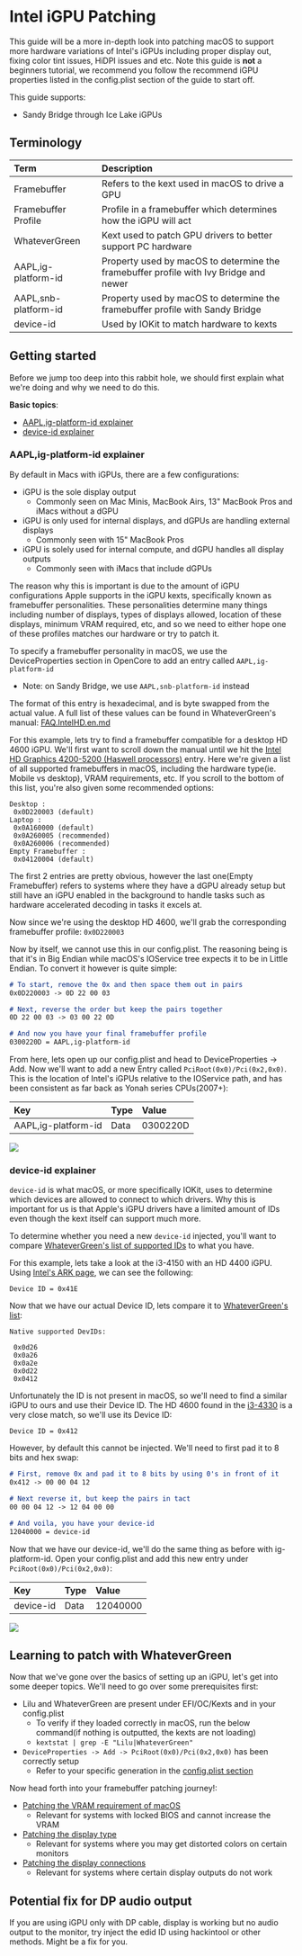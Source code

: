 # Intel iGPU Patching

This guide will be a more in-depth look into patching macOS to support more hardware variations of Intel's iGPUs including proper display out, fixing color tint issues, HiDPI issues and etc. Note this guide is **not** a beginners tutorial, we recommend you follow the recommend iGPU properties listed in the config.plist section of the guide to start off.

This guide supports:

* Sandy Bridge through Ice Lake iGPUs

## Terminology

| Term | Description |
| :--- | :--- |
| Framebuffer | Refers to the kext used in macOS to drive a GPU |
| Framebuffer Profile | Profile in a framebuffer which determines how the iGPU will act |
| WhateverGreen | Kext used to patch GPU drivers to better support PC hardware |
| AAPL,ig-platform-id | Property used by macOS to determine the framebuffer profile with Ivy Bridge and newer |
| AAPL,snb-platform-id | Property used by macOS to determine the framebuffer profile with Sandy Bridge |
| device-id | Used by IOKit to match hardware to kexts |

## Getting started

Before we jump too deep into this rabbit hole, we should first explain what we're doing and why we need to do this.

**Basic topics**:

* [AAPL,ig-platform-id explainer](#aapl-ig-platform-id-explainer)
* [device-id explainer](#device-id-explainer)

### AAPL,ig-platform-id explainer

By default in Macs with iGPUs, there are a few configurations:

* iGPU is the sole display output
  * Commonly seen on Mac Minis, MacBook Airs, 13" MacBook Pros and iMacs without a dGPU
* iGPU is only used for internal displays, and dGPUs are handling external displays
  * Commonly seen with 15" MacBook Pros
* iGPU is solely used for internal compute, and dGPU handles all display outputs
  * Commonly seen with iMacs that include dGPUs

The reason why this is important is due to the amount of iGPU configurations Apple supports in the iGPU kexts, specifically known as framebuffer personalities. These personalities determine many things including number of displays, types of displays allowed, location of these displays, minimum VRAM required, etc, and so we need to either hope one of these profiles matches our hardware or try to patch it.

To specify a framebuffer personality in macOS, we use the DeviceProperties section in OpenCore to add an entry called `AAPL,ig-platform-id`

* Note: on Sandy Bridge, we use `AAPL,snb-platform-id` instead

The format of this entry is hexadecimal, and is byte swapped from the actual value. A full list of these values can be found in WhateverGreen's manual: [FAQ.IntelHD.en.md](https://github.com/acidanthera/WhateverGreen/blob/master/Manual/FAQ.IntelHD.en.md)

For this example, lets try to find a framebuffer compatible for a desktop HD 4600 iGPU. We'll first want to scroll down the manual until we hit the [Intel HD Graphics 4200-5200 (Haswell processors)](https://github.com/acidanthera/WhateverGreen/blob/master/Manual/FAQ.IntelHD.en.md#Intel-hd-graphics-4200-5200-haswell-processors) entry. Here we're given a list of all supported framebuffers in macOS, including the hardware type(ie. Mobile vs desktop), VRAM requirements, etc. If you scroll to the bottom of this list, you're also given some recommended options:

```
Desktop :
 0x0D220003 (default)
Laptop :
 0x0A160000 (default)
 0x0A260005 (recommended)
 0x0A260006 (recommended)
Empty Framebuffer :
 0x04120004 (default)
```

The first 2 entries are pretty obvious, however the last one(Empty Framebuffer) refers to systems where they have a dGPU already setup but still have an iGPU enabled in the background to handle tasks such as hardware accelerated decoding in tasks it excels at.

Now since we're using the desktop HD 4600, we'll grab the corresponding framebuffer profile: `0x0D220003`

Now by itself, we cannot use this in our config.plist. The reasoning being is that it's in Big Endian while macOS's IOService tree expects it to be in Little Endian. To convert it however is quite simple:

```md
# To start, remove the 0x and then space them out in pairs
0x0D220003 -> 0D 22 00 03

# Next, reverse the order but keep the pairs together
0D 22 00 03 -> 03 00 22 0D

# And now you have your final framebuffer profile
0300220D = AAPL,ig-platform-id
```

From here, lets open up our config.plist and head to DeviceProperties -> Add. Now we'll want to add a new Entry called `PciRoot(0x0)/Pci(0x2,0x0)`. This is the location of Intel's iGPUs relative to the IOService path, and has been consistent as far back as Yonah series CPUs(2007+):

| Key | Type | Value |
| :--- | :--- | :--- |
| AAPL,ig-platform-id | Data | 0300220D |

![](../../images/gpu-patching/ig-platform.png)

### device-id explainer

`device-id` is what macOS, or more specifically IOKit, uses to determine which devices are allowed to connect to which drivers. Why this is important for us is that Apple's iGPU drivers have a limited amount of IDs even though the kext itself can support much more.

To determine whether you need a new `device-id` injected, you'll want to compare [WhateverGreen's list of supported IDs](https://github.com/acidanthera/WhateverGreen/blob/master/Manual/FAQ.IntelHD.en.md) to what you have.

For this example, lets take a look at the i3-4150 with an HD 4400 iGPU. Using [Intel's ARK page](https://ark.Intel.com/content/www/us/en/ark/products/77486/Intel-core-i3-4150-processor-3m-cache-3-50-ghz.html), we can see the following:

```
Device ID = 0x41E
```

Now that we have our actual Device ID, lets compare it to [WhateverGreen's list](https://github.com/acidanthera/WhateverGreen/blob/master/Manual/FAQ.IntelHD.en.md):

```
Native supported DevIDs:

 0x0d26
 0x0a26
 0x0a2e
 0x0d22
 0x0412
```

Unfortunately the ID is not present in macOS, so we'll need to find a similar iGPU to ours and use their Device ID. The HD 4600 found in the [i3-4330](https://ark.Intel.com/content/www/us/en/ark/products/77769/Intel-core-i3-4330-processor-4m-cache-3-50-ghz.html) is a very close match, so we'll use its Device ID:

```
Device ID = 0x412
```

However, by default this cannot be injected. We'll need to first pad it to 8 bits and hex swap:

```md
# First, remove 0x and pad it to 8 bits by using 0's in front of it
0x412 -> 00 00 04 12

# Next reverse it, but keep the pairs in tact
00 00 04 12 -> 12 04 00 00

# And voila, you have your device-id
12040000 = device-id
```

Now that we have our device-id, we'll do the same thing as before with ig-platform-id. Open your config.plist and add this new entry under `PciRoot(0x0)/Pci(0x2,0x0)`:

| Key | Type | Value |
| :--- | :--- | :--- |
| device-id | Data | 12040000 |

![](../../images/gpu-patching/device-id.png)

## Learning to patch with WhateverGreen

Now that we've gone over the basics of setting up an iGPU, let's get into some deeper topics. We'll need to go over some  prerequisites first:

* Lilu and WhateverGreen are present under EFI/OC/Kexts and in your config.plist
  * To verify if they loaded correctly in macOS, run the below command(if nothing is outputted, the kexts are not loading)
  * `kextstat | grep -E "Lilu|WhateverGreen"`
* `DeviceProperties -> Add -> PciRoot(0x0)/Pci(0x2,0x0)` has been correctly setup
  * Refer to your specific generation in the [config.plist section](https://dortania.github.io/OpenCore-Install-Guide/)

Now head forth into your framebuffer patching journey!:

* [Patching the VRAM requirement of macOS](./vram.md)
  * Relevant for systems with locked BIOS and cannot increase the VRAM
* [Patching the display type](./connector.md)
  * Relevant for systems where you may get distorted colors on certain monitors
* [Patching the display connections](./busid.md)
  * Relevant for systems where certain display outputs do not work


## Potential fix for DP audio output
If you are using iGPU only with DP cable, display is working but no audio output to the monitor, try inject the edid ID using hackintool or other methods. Might be a fix for you.
